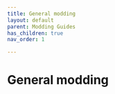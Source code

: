 ```yaml
---
title: General modding
layout: default
parent: Modding Guides
has_children: true
nav_order: 1

---
```


# General modding

